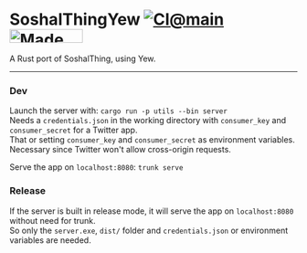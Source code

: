 # SoshalThingYew [![CI@main](https://github.com/misabiko/SoshalThingYew/actions/workflows/ci.yml/badge.svg?branch=main "CI@main")](https://github.com/misabiko/SoshalThingYew/actions/workflows/ci.yml) <a href="https://bulma.io"> <img src="https://bulma.io/images/made-with-bulma.png" alt="Made with Bulma" width="128" height="24"> </a>

A Rust port of SoshalThing, using Yew.

---

### Dev
Launch the server with: `cargo run -p utils --bin server`  
Needs a `credentials.json` in the working directory with `consumer_key` and `consumer_secret` for a Twitter app.  
That or setting `consumer_key` and `consumer_secret` as environment variables.  
Necessary since Twitter won't allow cross-origin requests.

Serve the app on `localhost:8080`: `trunk serve`

### Release

If the server is built in release mode, it will serve the app on `localhost:8080` without need for trunk.  
So only the `server.exe`, `dist/` folder and `credentials.json` or environment variables are needed.
